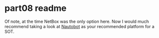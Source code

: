 # part08 readme

Of note, at the time NetBox was the only option here. Now I would much recommend taking a look at [Nautobot](https://nautobot.readthedocs.io) as your recommended platform for a SOT.
